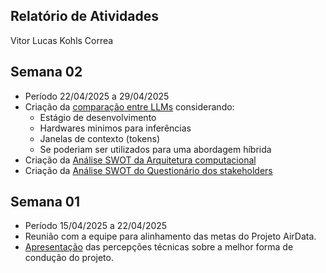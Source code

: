 ## Relatório de Atividades

Vitor Lucas Kohls Correa


## Semana 02

- Período 22/04/2025 a 29/04/2025
- Criação da [comparação entre LLMs](https://docs.google.com/spreadsheets/d/1QK12rzyuw98Bhg_oBESuXXyWgKENzEIPYtpncSDnUh0/edit?usp=sharing) considerando:
    - Estágio de desenvolvimento
    - Hardwares minimos para inferências
    - Janelas de contexto (tokens)
    - Se poderiam ser utilizados para uma abordagem híbrida
- Criação da [Análise SWOT da Arquitetura computacional](https://docs.google.com/document/d/15g-DqLeD-n8LQQVJA2i2VagBTpZrg8_y6vlONuN27cY/edit?usp=sharing)
- Criação da [Análise SWOT do Questionário dos stakeholders](https://docs.google.com/document/d/123raLMJKsbK-O0E4n1MzIK0NE3gprp5je0XJAz2kD54/edit?usp=sharing)

##  Semana 01

- Período 15/04/2025 a 22/04/2025
- Reunião com a equipe para alinhamento das metas do Projeto AirData.
- [Apresentação](https://drive.google.com/file/d/1PofxweEsw0OOPTfwMeL7lAQXXZTdT7-c/view?usp=sharing) das percepções técnicas sobre a melhor forma de condução do projeto.



